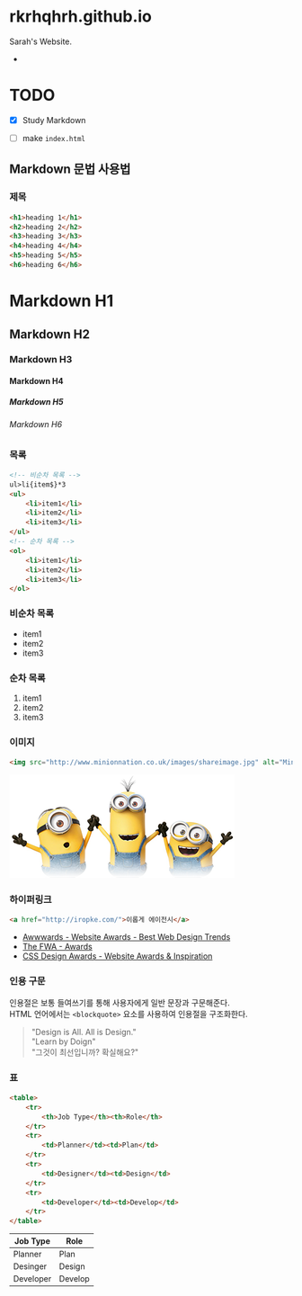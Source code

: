 # rkrhqhrh.github.io
Sarah's Website.

-

# TODO

- [x] Study Markdown
- [ ] make `index.html`


## Markdown 문법 사용법

### 제목

```html
<h1>heading 1</h1>
<h2>heading 2</h2>
<h3>heading 3</h3>
<h4>heading 4</h4>
<h5>heading 5</h5>
<h6>heading 6</h6>
```

# Markdown H1
## Markdown H2
### Markdown H3
#### Markdown H4
##### Markdown H5
###### Markdown H6

### 목록

```html
<!-- 비순차 목록 -->
ul>li{item$}*3
<ul>
	<li>item1</li>
	<li>item2</li>
	<li>item3</li>
</ul>
<!-- 순차 목록 -->
<ol>
	<li>item1</li>
	<li>item2</li>
	<li>item3</li>
</ol>
```

### 비순차 목록

- item1
- item2
- item3

### 순차 목록

1. item1
1. item2
1. item3

### 이미지

```html
<img src="http://www.minionnation.co.uk/images/shareimage.jpg" alt="Minions">
```

<!-- <img src="http://www.minionnation.co.uk/images/shareimage.jpg" alt="Minions" width="600" height="315"> -->

![Minions](Assets/ghost-minions.png "Ghost Minions")

### 하이퍼링크

```html
<a href="http://iropke.com/">이롭게 에이전시</a>
```

- [Awwwards - Website Awards - Best Web Design Trends](http://www.awwwards.com/)
- [The FWA - Awards](https://thefwa.com/)
- [CSS Design Awards - Website Awards & Inspiration](http://www.cssdesignawards.com/)

### 인용 구문

인용절은 보통 들여쓰기를 통해 사용자에게 일반 문장과 구문해준다.<br>
HTML 언어에서는 `<blockquote>` 요소를 사용하여 인용절을 구조화한다.

> "Design is All. All is Design."<br>
> "Learn by Doign"<br>
> "그것이 최선입니까? 확실해요?"

### 표

```html
<table>
	<tr>
		<th>Job Type</th><th>Role</th>
	</tr>
	<tr>
		<td>Planner</td><td>Plan</td>
	</tr>
	<tr>
		<td>Designer</td><td>Design</td>
	</tr>
	<tr>
		<td>Developer</td><td>Develop</td>
	</tr>
</table>
```

Job Type | Role
---|---
Planner | Plan
Desinger | Design
Developer | Develop